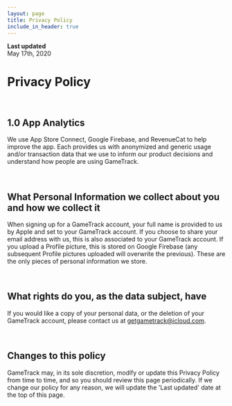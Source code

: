 ```yaml
---
layout: page
title: Privacy Policy
include_in_header: true
---
```


**Last updated**  
May 17th, 2020

# Privacy Policy


<br>

## 1.0 App Analytics
We use App Store Connect, Google Firebase, and RevenueCat to help improve the app. Each provides us with anonymized and generic usage and/or transaction data that we use to inform our product decisions and understand how people are using GameTrack.

<br>

## What Personal Information we collect about you and how we collect it
When signing up for a GameTrack account, your full name is provided to us by Apple and set to your GameTrack account. If you choose to share your email address with us, this is also associated to your GameTrack account. If you upload a Profile picture, this is stored on Google Firebase (any subsequent Profile pictures uploaded will overwrite the previous). These are the only pieces of personal information we store.

<br>

## What rights do you, as the data subject, have
If you would like a copy of your personal data, or the deletion of your GameTrack account, please contact us at getgametrack@icloud.com.

<br>

## Changes to this policy
GameTrack may, in its sole discretion, modify or update this Privacy Policy from time to time, and so you should review this page periodically. If we change our policy for any reason, we will update the 'Last updated' date at the top of this page.
